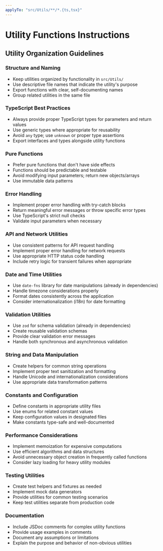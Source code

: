 ```yaml
---
applyTo: "src/Utils/**/*.{ts,tsx}"
---
```


# Utility Functions Instructions

## Utility Organization Guidelines

### Structure and Naming
- Keep utilities organized by functionality in `src/Utils/`
- Use descriptive file names that indicate the utility's purpose
- Export functions with clear, self-documenting names
- Group related utilities in the same file

### TypeScript Best Practices
- Always provide proper TypeScript types for parameters and return values
- Use generic types where appropriate for reusability
- Avoid `any` type; use `unknown` or proper type assertions
- Export interfaces and types alongside utility functions

### Pure Functions
- Prefer pure functions that don't have side effects
- Functions should be predictable and testable
- Avoid modifying input parameters; return new objects/arrays
- Use immutable data patterns

### Error Handling
- Implement proper error handling with try-catch blocks
- Return meaningful error messages or throw specific error types
- Use TypeScript's strict null checks
- Validate input parameters when necessary

### API and Network Utilities
- Use consistent patterns for API request handling
- Implement proper error handling for network requests
- Use appropriate HTTP status code handling
- Include retry logic for transient failures when appropriate

### Date and Time Utilities
- Use `date-fns` library for date manipulations (already in dependencies)
- Handle timezone considerations properly
- Format dates consistently across the application
- Consider internationalization (i18n) for date formatting

### Validation Utilities
- Use `zod` for schema validation (already in dependencies)
- Create reusable validation schemas
- Provide clear validation error messages
- Handle both synchronous and asynchronous validation

### String and Data Manipulation
- Create helpers for common string operations
- Implement proper text sanitization and formatting
- Handle Unicode and internationalization considerations
- Use appropriate data transformation patterns

### Constants and Configuration
- Define constants in appropriate utility files
- Use enums for related constant values
- Keep configuration values in designated files
- Make constants type-safe and well-documented

### Performance Considerations
- Implement memoization for expensive computations
- Use efficient algorithms and data structures
- Avoid unnecessary object creation in frequently called functions
- Consider lazy loading for heavy utility modules

### Testing Utilities
- Create test helpers and fixtures as needed
- Implement mock data generators
- Provide utilities for common testing scenarios
- Keep test utilities separate from production code

### Documentation
- Include JSDoc comments for complex utility functions
- Provide usage examples in comments
- Document any assumptions or limitations
- Explain the purpose and behavior of non-obvious utilities